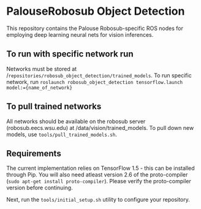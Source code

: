 # PalouseRobosub Object Detection
This repository contains the Palouse Robosub-specific ROS nodes for employing deep learning neural nets for vision inferences.

## To run with specific network run
Networks must be stored at /`repositories/robosub_object_detection/trained_models`. To run specific network, run
    `roslaunch robosub_object_detection tensorflow.launch model:={name_of_network}`

## To pull trained networks
All networks should be available on the robosub server (robosub.eecs.wsu.edu)
    at /data/vision/trained_models. To pull down new models, use
    `tools/pull_trained_models.sh`.

## Requirements
The current implementation relies on TensorFlow 1.5 - this can be installed
through Pip. You will also need atleast version 2.6 of the proto-compiler
(`sudo apt-get install proto-compiler`). Please verify the proto-compiler
version before continuing.

Next, run the `tools/initial_setup.sh` utility to configure your repository.

